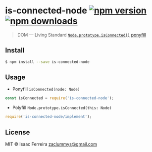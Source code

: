 # is-connected-node [![npm version](https://img.shields.io/npm/v/is-connected-node.svg?style=flat-square)](https://www.npmjs.org/package/is-connected-node) [![npm downloads](https://img.shields.io/npm/dt/is-connected-node.svg?style=flat-square)](http://npm-stat.com/charts.html?package=is-connected-node)

> DOM &mdash; Living Standard [`Node.prototype.isConnected()`](https://dom.spec.whatwg.org/#dom-node-isconnected) [ponyfill](https://ponyfill.com)

## Install

```bash
$ npm install --save is-connected-node
```

## Usage
- Ponyfill `isConnected(node: Node)`

```js
const isConnected = require('is-connected-node');
```

- Polyfill `Node.prototype.isConnected(this: Node)`

```js
require('is-connected-node/implement');
```

## License

MIT © Isaac Ferreira <zaclummys@gmail.com>
